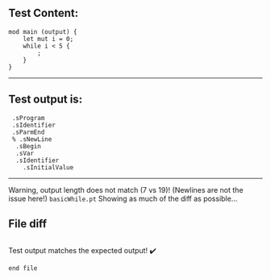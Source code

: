 
Test Content: 
-------------------------
```
mod main (output) {
    let mut i = 0;
    while i < 5 { 
        ;
    }
}
```
------------------------
Test output is: 
-------------------------
```
 .sProgram
 .sIdentifier
 .sParmEnd
 % .sNewLine
  .sBegin
  .sVar
  .sIdentifier
    .sInitialValue

```
------------------------
Warning, output length does not match (7 vs 19)!  (Newlines are not the issue here!) `basicWhile.pt`
Showing as much of the diff as possible...

File diff
-------------------------
```diff

```
Test output matches the expected output! :heavy_check_mark:

```
end file

